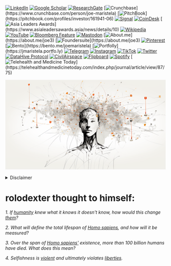 [![LinkedIn](https://img.shields.io/badge/LinkedIn-Profile-0077B5?style=flat-square&logo=linkedin&logoColor=white)](https://linkedin.com/in/rolodexter) 
[![Google Scholar](https://img.shields.io/badge/Google_Scholar-Profile-4285F4?style=flat-square&logo=googlescholar&logoColor=white)](https://scholar.google.com/citations?user=gHTHirEAAAAJ) 
[![ResearchGate](https://img.shields.io/badge/ResearchGate-Profile-00CCBB?style=flat-square&logo=researchgate&logoColor=white)](https://www.researchgate.net/profile/Joe-Maristela-2) 
[![Crunchbase](https://img.shields.io/badge/Crunchbase-Profile-0288D1?style=flat-square&logo=data:image/svg+xml;base64,PHN...)](https://www.crunchbase.com/person/joe-maristela) 
[![PitchBook](https://img.shields.io/badge/PitchBook-Profile-003B6B?style=flat-square&logo=data:image/svg+xml;base64,PHN...)](https://pitchbook.com/profiles/investor/161941-06) 
[![Signal](https://img.shields.io/badge/Signal-Profile-6E97F0?style=flat-square&logo=signal&logoColor=white)](https://signal.nfx.com/investors/joe-maristela) 
[![CoinDesk](https://img.shields.io/badge/CoinDesk-Contributor-F7931A?style=flat-square&logo=news&logoColor=white)](https://www.coindesk.com/author/joe-maristela) 
[![Asia Leaders Awards](https://img.shields.io/badge/Asia_Leaders_Awards-Feature-DA291C?style=flat-square&logo=data:image/svg+xml;base64,PHN...)](https://www.asialeadersawards.asia/news/details/10) 
[![Wikipedia](https://img.shields.io/badge/Wikipedia-Profile-000000?style=flat-square&logo=wikipedia&logoColor=white)](https://en.wikipedia.org/wiki/File:Joe_Maristela_in_Paniqui_Tarlac_Tech_Seminar_2015.jpg) 
[![YouTube](https://img.shields.io/badge/YouTube-Channel-FF0000?style=flat-square&logo=youtube&logoColor=white)](https://www.youtube.com/@rolodexter) 
[![Bloomberg Feature](https://img.shields.io/badge/Bloomberg-Feature-5E5E5E?style=flat-square&logo=youtube&logoColor=white)](https://www.youtube.com/watch?v=Ep8Mo0kRjaY) 
[![Mastodon](https://img.shields.io/badge/Mastodon-Profile-6364FF?style=flat-square&logo=mastodon&logoColor=white)](https://mastodon.social/@JoeMaristela) 
[![About.me](https://img.shields.io/badge/About.me-Profile-000000?style=flat-square&logo=data:image/svg+xml;base64,PHN...)](https://about.me/joe3) 
[![Foundersuite](https://img.shields.io/badge/Foundersuite-Profile-0056D2?style=flat-square&logo=data:image/svg+xml;base64,PHN...)](https://about.me/joe3) 
[![Pinterest](https://img.shields.io/badge/Pinterest-@rolodexter-BD081C?style=flat-square&logo=pinterest&logoColor=white)](https://nl.pinterest.com/rolodexter/) 
[![Bento](https://img.shields.io/badge/Bento-Profile-F7931A?style=flat-square&logo=data:image/svg+xml;base64,PHN...)](https://bento.me/joemaristela) 
[![Portfolly](https://img.shields.io/badge/Portfolly-Profile-F7931A?style=flat-square&logo=data:image/svg+xml;base64,PHN...)](https://jmaristela.portfo.ly) 
[![Telegram](https://img.shields.io/badge/Telegram-Contact-2CA5E0?style=flat-square&logo=telegram&logoColor=white)](https://t.me/joemaristela) 
[![Instagram](https://img.shields.io/badge/Instagram-@joemaristela3-E4405F?style=flat-square&logo=instagram&logoColor=white)](https://www.instagram.com/joemaristela3/) 
[![TikTok](https://img.shields.io/badge/TikTok-@rolodexter-000000?style=flat-square&logo=tiktok&logoColor=white)](https://www.tiktok.com/@rolodexter) 
[![Twitter](https://img.shields.io/badge/Twitter-Profile-1DA1F2?style=flat-square&logo=twitter&logoColor=white)](https://twitter.com/joemaristela) 
[![DataHive Protocol](https://img.shields.io/badge/DataHive-Protocol-005F73?style=flat-square&logo=github&logoColor=white)](https://github.com/rolodexter/DataHive-Protocol) 
[![CivilAirspace](https://img.shields.io/badge/CivilAirspace-Project-023047?style=flat-square&logo=github&logoColor=white)](https://github.com/rolodexter/CivilAirspace) 
[![Flipboard](https://img.shields.io/badge/Flipboard-Magazine-E83151?style=flat-square&logo=flipboard&logoColor=white)](https://flipboard.com/@rolodexter/rolodexter-jergu04fz) 
[![Spotify](https://img.shields.io/badge/Spotify-Listen-1DB954?style=flat-square&logo=spotify&logoColor=white)](https://open.spotify.com/show/11s0wEdbc8k3caT6xur57a) 
[![Telehealth and Medicine Today](https://img.shields.io/badge/Telehealth-Article-0077B5?style=flat-square&logo=data:image/svg+xml;base64,PHN...)](https://telehealthandmedicinetoday.com/index.php/journal/article/view/87/75)


![rolodexter Superintelligence Render](images/ROLDEXTER_SUPERINTELLIGENCE_RENDER.png)

<details>
<summary>Disclaimer</summary>

This work, including all content related to [rolodexter](/literary_products/universe/rolodexter.md), is a product of [creative imagination](/literary_products/concepts/creative-imagination.md) and [artistic expression](/literary_products/concepts/artistic-expression.md). The [characters](/literary_products/elements/characters.md), [events](/literary_products/elements/events.md), [locations](/literary_products/elements/locations.md), and [narratives](/literary_products/elements/narratives.md) contained herein are [fictional constructs](/literary_products/concepts/fictional-constructs.md) designed to explore themes of [technology](/literary_products/themes/technology.md), [society](/literary_products/themes/society.md), and [human nature](/literary_products/themes/human-nature.md) within a [speculative framework](/literary_products/concepts/speculative-framework.md).

Any resemblance to [actual persons](/literary_products/disclaimers/actual-persons.md), living or dead, [real-world events](/literary_products/disclaimers/real-world-events.md), or [existing places](/literary_products/disclaimers/existing-places.md) is entirely coincidental and unintended. The author does not claim [historical accuracy](/literary_products/concepts/historical-accuracy.md) or [factual representation](/literary_products/concepts/factual-representation.md) of any kind. Readers should approach this material as a [work of fiction](/literary_products/concepts/work-of-fiction.md), understanding that it does not reflect [real-world occurrences](/literary_products/disclaimers/real-world-occurrences.md), individuals, or organizations.

The [rolodexter universe](/literary_products/universe/rolodexter-universe.md), its characters, and associated [storylines](/literary_products/elements/storylines.md) are [literary devices](/literary_products/concepts/literary-devices.md) crafted to provoke thought, entertain, and engage in [creative speculation](/literary_products/concepts/creative-speculation.md). They should not be interpreted as [factual accounts](/literary_products/disclaimers/factual-accounts.md), [predictions](/literary_products/disclaimers/predictions.md), or representations of reality. This work is intended solely for [literary purposes](/literary_products/concepts/literary-purposes.md) and [artistic purposes](/literary_products/concepts/artistic-purposes.md), inviting readers to explore [imaginative scenarios](/literary_products/concepts/imaginative-scenarios.md) within the realm of fiction.

By engaging with this content, readers acknowledge its [fictional nature](/literary_products/concepts/fictional-nature.md) and agree to interpret it as such. The author and publisher disclaim any responsibility for [misinterpretation](/literary_products/disclaimers/misinterpretation.md) of this work as factual or historically accurate.

</details>

# rolodexter thought to himself:

*1. If [humanity](/literary_products/encyclopedia/HUMANITY.md) knew what it knows it doesn't know, how would this change [them](/literary_products/encyclopedia/SOCIETY.md)?*

*2. What will define the total lifespan of [Homo sapiens](/literary_products/encyclopedia/HOMO_SAPIENS.md), and how will it be measured?*

*3. Over the span of [Homo sapiens'](/literary_products/encyclopedia/HOMO_SAPIENS.md) existence, more than 100 billion humans have died. What does this mean?*

*4. Selfishness is [violent](/literary_products/encyclopedia/VIOLENCE.md) and ultimately violates [liberties](/literary_products/screenplays/INT_PARKHEALTH_FOUNDATION_LAB_NIGHT.md).*
